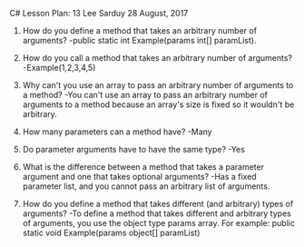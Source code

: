C#
Lesson Plan: 13
Lee Sarduy
28 August, 2017

1. How do you define a method that takes an arbitrary number of arguments?
-public static int Example(params int[] paramList).

2. How do you call a method that takes an arbitrary number of arguments?
-Example(1,2,3,4,5)

3. Why can't you use an array to pass an arbitrary number of arguments to a method?
-You can't use an array to pass an arbitrary number of arguments to a method because an array's size is fixed so it wouldn't be arbitrary.

4. How many parameters can a method have?
-Many

5. Do parameter arguments have to have the same type?
-Yes

6. What is the difference between a method that takes a parameter argument and one that takes optional arguments?
-Has a fixed parameter list, and you cannot pass an arbitrary list of arguments.

7. How do you define a method that takes different (and arbitrary) types of arguments?
-To define a method that takes different and arbitrary types of arguments, you use the object type params array. For example: public static void Example(params object[] paramList)